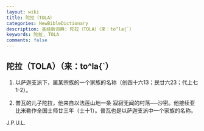 ```yaml
---
layout: wiki
title: 陀拉（TOLA）
categories: NewBibleDictionary
description: 圣经新词典: 陀拉（TOLA）（来：to^la{`）
keywords: 陀拉, TOLA
comments: false
---
```


## 陀拉（TOLA）（来：to^la{`）

1. 以萨迦支派下，属某宗族的一个家族的名称（创四十六13；民廿六23；代上七1-2）。

2. 普瓦的儿子陀拉，他来自以法莲山地一条 寂寂无闻的村落──沙密。他接续亚比米勒作全国士师廿三年（士十1）。普瓦也是以萨迦支派中一个家族的名称。

J.P.U.L.








